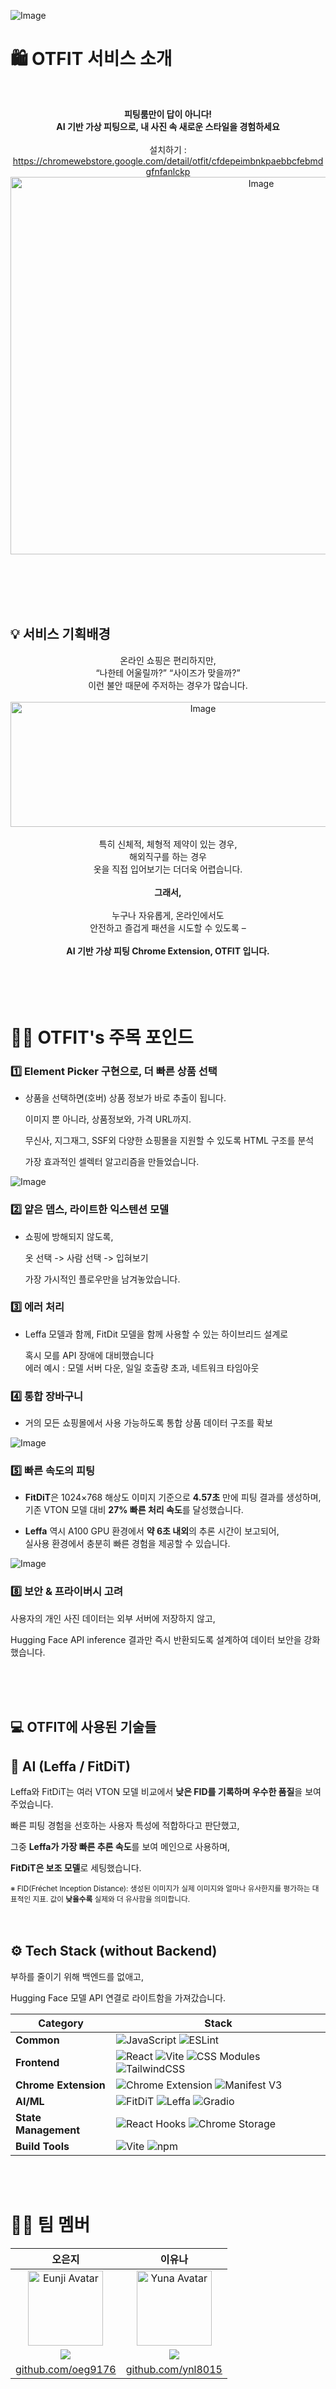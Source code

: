![Image](https://github.com/user-attachments/assets/9d61f0c8-5657-487d-bec6-b7e75300bfd8)

# 🛍️ OTFIT 서비스 소개

<br> <div align="center"> <strong>피팅룸만이 답이 아니다!<br> AI 기반 가상 피팅으로, 내 사진 속 새로운 스타일을 경험하세요</strong> <br><br> 설치하기 : https://chromewebstore.google.com/detail/otfit/cfdepeimbnkpaebbcfebmdgfnfanlckp 
<br>
<img width="786" height="604" alt="Image" src="https://github.com/user-attachments/assets/7832ec29-c31b-4e26-8091-46dab566b7b6" />
</div> <br>

<br>
<br>
<br>

## 💡 서비스 기획배경
<div align="center"> 온라인 쇼핑은 편리하지만, <br> “나한테 어울릴까?” “사이즈가 맞을까?” <br> 이런 불안 때문에 주저하는 경우가 많습니다. <br><br> <img width="600" height="200" alt="Image" src="https://github.com/user-attachments/assets/a7f99da3-9129-4fd3-97d0-e64ebc2b49e7" /> <br><br> 특히 신체적, 체형적 제약이 있는 경우, <br> 해외직구를 하는 경우 <br> 옷을 직접 입어보기는 더더욱 어렵습니다. <br><br> <strong>그래서,</strong> <br><br> 누구나 자유롭게, 온라인에서도 <br> 안전하고 즐겁게 패션을 시도할 수 있도록 – <br><br> <strong>AI 기반 가상 피팅 Chrome Extension, OTFIT 입니다. </strong> </div>

<br>
<br>
<br>
<br>

# 👍🏻 OTFIT's 주목 포인드
### 1️⃣ Element Picker 구현으로, 더 빠른 상품 선택
- 상품을 선택하면(호버) 상품 정보가 바로 추출이 됩니다. 

  이미지 뿐 아니라, 상품정보와, 가격 URL까지. 

  무신사, 지그재그, SSF외 다양한 쇼핑몰을 지원할 수 있도록 HTML 구조를 분석

  가장 효과적인 셀렉터 알고리즘을 만들었습니다.

![Image](https://github.com/user-attachments/assets/1cba3b33-a593-40a6-8510-3231e6ce0e41)


### 2️⃣ 얕은 뎁스, 라이트한 익스텐션 모델
- 쇼핑에 방해되지 않도록,

  옷 선택 -> 사람 선택 -> 입혀보기

  가장 가시적인 플로우만을 남겨놓았습니다.


### 3️⃣ 에러 처리
- Leffa 모델과 함께, FitDit 모델을 함께 사용할 수 있는 하이브리드 설계로
  
  혹시 모를 API 장애에 대비했습니다
<br>   에러 예시 : 모델 서버 다운, 일일 호출량 초과, 네트워크 타임아웃


### 4️⃣ 통합 장바구니
- 거의 모든 쇼핑몰에서 사용 가능하도록 통합 상품 데이터 구조를 확보

![Image](https://github.com/user-attachments/assets/6bcc37f9-d56d-4f2a-a09b-e392589ab53a)

### 5️⃣ 빠른 속도의 피팅

- **FitDiT**은 1024×768 해상도 이미지 기준으로 **4.57초** 만에 피팅 결과를 생성하며,  
  기존 VTON 모델 대비 **27% 빠른 처리 속도**를 달성했습니다.
  
- **Leffa** 역시 A100 GPU 환경에서 **약 6초 내외**의 추론 시간이 보고되어,  
  실사용 환경에서 충분히 빠른 경험을 제공할 수 있습니다.

![Image](https://github.com/user-attachments/assets/99921a71-a29c-40fe-a6ce-345f77922d34)

  
### 8️⃣ 보안 & 프라이버시 고려
사용자의 개인 사진 데이터는 외부 서버에 저장하지 않고,

Hugging Face API inference 결과만 즉시 반환되도록 설계하여 데이터 보안을 강화했습니다.

<br>
<br>
<br>

## 💻 OTFIT에 사용된 기술들

## 🤖 AI (Leffa / FitDiT)  
Leffa와 FitDiT는 여러 VTON 모델 비교에서 **낮은 FID를 기록하며 우수한 품질**을 보여주었습니다.  

빠른 피팅 경험을 선호하는 사용자 특성에 적합하다고 판단했고,  

그중 **Leffa가 가장 빠른 추론 속도**를 보여 메인으로 사용하며,  

**FitDiT은 보조 모델**로 세팅했습니다.  

<sub>※ FID(Fréchet Inception Distance): 생성된 이미지가 실제 이미지와 얼마나 유사한지를 평가하는 대표적인 지표. 값이 **낮을수록** 실제와 더 유사함을 의미합니다.</sub>
<br>
<br>
<br>


## ⚙️ Tech Stack (without Backend)
부하를 줄이기 위해 백엔드를 없애고, 

Hugging Face 모델 API 연결로 라이트함을 가져갔습니다. 

| Category             | Stack                                                                                                                                                                                                                                                                                                                                                                                                                                   |
| -------------------- | --------------------------------------------------------------------------------------------------------------------------------------------------------------------------------------------------------------------------------------------------------------------------------------------------------------------------------------------------------------------------------------------------------------------------------------- |
| **Common**           | ![JavaScript](https://img.shields.io/badge/JavaScript-F7DF1E?style=flat-square\&logo=javascript\&logoColor=black) ![ESLint](https://img.shields.io/badge/ESLint-4B32C3?style=flat-square\&logo=eslint\&logoColor=white)                                                                                                                                                                                                                 |
| **Frontend**         | ![React](https://img.shields.io/badge/React-61DAFB?style=flat-square\&logo=react\&logoColor=black) ![Vite](https://img.shields.io/badge/Vite-646CFF?style=flat-square\&logo=vite\&logoColor=white) ![CSS Modules](https://img.shields.io/badge/CSS_Modules-000000?style=flat-square\&logo=css3\&logoColor=white) ![TailwindCSS](https://img.shields.io/badge/Tailwind_CSS-06B6D4?style=flat-square\&logo=tailwind-css\&logoColor=white) |
| **Chrome Extension** | ![Chrome Extension](https://img.shields.io/badge/Chrome_Extension-4285F4?style=flat-square\&logo=google-chrome\&logoColor=white) ![Manifest V3](https://img.shields.io/badge/Manifest_V3-4285F4?style=flat-square\&logo=google-chrome\&logoColor=white)                                                                                                                                                                                 |
| **AI/ML**            | ![FitDiT](https://img.shields.io/badge/FitDiT-FF6B6B?style=flat-square\&logo=huggingface\&logoColor=white) ![Leffa](https://img.shields.io/badge/Leffa-FF6B6B?style=flat-square\&logo=huggingface\&logoColor=white) ![Gradio](https://img.shields.io/badge/Gradio-FF6B6B?style=flat-square\&logo=huggingface\&logoColor=white)                                                                                                          |
| **State Management** | ![React Hooks](https://img.shields.io/badge/React_Hooks-61DAFB?style=flat-square\&logo=react\&logoColor=black) ![Chrome Storage](https://img.shields.io/badge/Chrome_Storage-4285F4?style=flat-square\&logo=google-chrome\&logoColor=white)                                                                                                                                                                                             |
| **Build Tools**      | ![Vite](https://img.shields.io/badge/Vite-646CFF?style=flat-square\&logo=vite\&logoColor=white) ![npm](https://img.shields.io/badge/npm-CB3837?style=flat-square\&logo=npm\&logoColor=white)                                                                                                                                                                                                                                            |  
<br>
<br>

# 👩‍💻 팀 멤버

| 오은지 | 이유나 |
|--------|--------|
| <div align="center"><img width="120" height="120" alt="Eunji Avatar" src="https://github.com/user-attachments/assets/4486b25a-690b-4a87-a760-ea9b38681426" /></div> | <div align="center"><img width="120" height="120" alt="Yuna Avatar" src="https://github.com/user-attachments/assets/e0d29aa6-3e37-49b9-b368-2f742996f3c5" /></div> |
| <div align="center"><img src="https://img.shields.io/badge/FE-808080?style=for-the-badge&logo=react&logoColor=white" /></div> | <div align="center"><img src="https://img.shields.io/badge/FE-808080?style=for-the-badge&logo=react&logoColor=white" /></div> |
| <div align="center">[github.com/oeg9176](https://github.com/oeg9176)</div> | <div align="center">[github.com/ynl8015](https://github.com/ynl8015)</div> |
